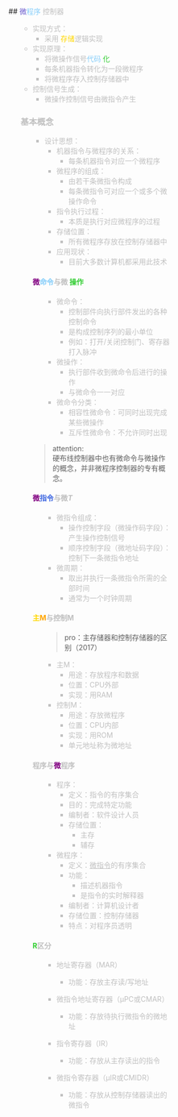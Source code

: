 <div style="float: left; width: 64%; padding: 1%;">
## <span style="color: SlateBlue;">微</span><span style="color: LightSkyBlue;">程序</span> <span style="color: silver;">控制器  

<ul>

- 实现方式：
  - 采用 <span style="color: Gold;">存储</span>逻辑实现
- 实现原理：
  - 将微操作信号<span style="color: LightSkyBlue;">代码</span> <span style="color: LimeGreen;">化</span>
  - 每条机器指令转化为一段微程序
  - 将微程序存入控制存储器中
- 控制信号生成：
  - 微操作控制信号由微指令产生
###  <span style="color: silver;">基本概念  

<ul>

- 设计思想：
  - 机器指令与微程序的关系：
    - 每条机器指令对应一个微程序
  - 微程序的组成：
    - 由若干条微指令构成
    - 每条微指令可对应一个或多个微操作命令
  - 指令执行过程：
    - 本质是执行对应微程序的过程
  - 存储位置：
    - 所有微程序存放在控制存储器中
  - 应用现状：
    - 目前大多数计算机都采用此技术
####  <span style="color: silver;"><span style="color: purple;">微</span><span style="color: LightSkyBlue;">命令</span>与微 <span style="color: LimeGreen;">操作

<ul>

- 微命令：
  - 控制部件向执行部件发出的各种控制命令
  - 是构成控制序列的最小单位
  - 例如：打开/关闭控制门、寄存器打入脉冲
- 微操作：
  - 执行部件收到微命令后进行的操作
  - 与微命令一一对应
- 微命令分类：
  - 相容性微命令：可同时出现完成某些微操作
  - 互斥性微命令：不允许同时出现

</ul>

>attention:  
硬布线控制器中也有微命令与微操作的概念，并非微程序控制器的专有概念。  

#### <span style="color: silver;"><span style="color: purple;">微</span><span style="color: RoyalBlue;">指令</span>与微$T$

<ul>

- 微指令组成：
  - 操作控制字段（微操作码字段）：产生操作控制信号
  - 顺序控制字段（微地址码字段）：控制下一条微指令地址
- 微周期：
  - 取出并执行一条微指令所需的全部时间
  - 通常为一个时钟周期

</ul>

####  <span style="color: silver;"> <span style="color: Gold;">主</span><span style="color: orange;">M</span>与控制M

<ul>

>pro：主存储器和控制存储器的区别（2017）  
- 主M：
  - 用途：存放程序和数据
  - 位置：CPU外部
  - 实现：用RAM
- 控制M：
  - 用途：存放微程序
  - 位置：CPU内部
  - 实现：用ROM
  - 单元地址称为微地址

</ul>

####  <span style="color: silver;">程序与<span style="color: purple;">微</span>程序

<ul>

- 程序：
  - 定义：指令的有序集合
  - 目的：完成特定功能
  - 编制者：软件设计人员
  - 存储位置：
    - 主存
    - 辅存
- 微程序：
  - 定义：<u>微指令</u>的有序集合
  - 功能：
    - 描述机器指令
    - 是指令的实时解释器
  - 编制者：计算机设计者
  - 存储位置：控制存储器
  - 特点：对程序员透明
</ul>

####   <span style="color: silver;"><span style="color: LimeGreen;">R</span>区分

<ul>

- 地址寄存器（MAR）
  - 功能：存放主存读/写地址

- 微指令地址寄存器（μPC或CMAR）
  - 功能：存放待执行微指令的微地址

- 指令寄存器（IR）
  - 功能：存放从主存读出的指令

- 微指令寄存器（μIR或CMIDR）
  - 功能：存放从控制存储器读出的微指令
</ul>

</ul>
</div>
<div style="float: right; width: 26%; padding: 1%;">

</div>
<div style="clear: both;"></div>
